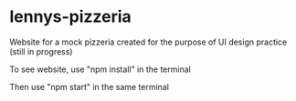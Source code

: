 # lennys-pizzeria
Website for a mock pizzeria created for the purpose of UI design practice (still in progress)

To see website, use "npm install" in the terminal

Then use "npm start" in the same terminal
